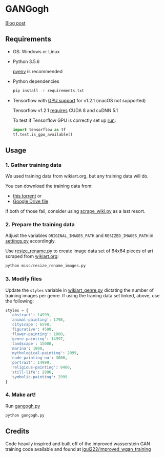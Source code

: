 # GANGogh

[Blog post](https://towardsdatascience.com/gangogh-creating-art-with-gans-8d087d8f74a1)

## Requirements

- OS: Windows or Linux

- Python 3.5.6

  [pyenv](https://github.com/pyenv/pyenv) is recommended

- Python dependencies

  ```sh
  pip install -r requirements.txt
  ```

- Tensorflow with [GPU support](https://www.tensorflow.org/install/gpu) for v1.2.1 (macOS not supported)

  Tensorflow v1.2.1 [requires](https://www.tensorflow.org/install/source#tested_build_configurations) CUDA 8 and cuDNN 5.1

  To test if Tensorflow GPU is correctly set up [run](https://www.tensorflow.org/api_docs/python/tf/test/is_gpu_available):

  ```python
  import tensorflow as tf
  tf.test.is_gpu_available()
  ```

## Usage

### 1. Gather training data

We used training data from wikiart.org, but any training data will do.

You can download the training data from:

- [this torrent](http://academictorrents.com/details/1d154cde2fab9ec8039becd03d9bb877614d351b) or
- [Google Drive file](https://drive.google.com/file/d/1yHqS2zXgCiI9LO4gN-X5W18QYXC5bbQS/view?usp=sharing)

If both of those fail, consider using [scrape_wiki.py](misc/scrape_wiki.py) as a last resort.

### 2. Prepare the training data

Adjust the variables `ORIGINAL_IMAGES_PATH` and `RESIZED_IMAGES_PATH` in [settings.py](settings.py) accordingly.

Use [resize_rename.py](misc/resize_rename_images.py) to create image data set of 64x64 pieces of art scraped from [wikiart.org](https://www.wikiart.org):

```python
python misc/resize_rename_images.py
```

### 3. Modify files

Update the `styles` variable in [wikiart_genre.py](tflib/wikiart_genre.py) dictating the number of training images per genre. If using the traning data set linked, above, use the following:

```python
styles = {
  'abstract': 14999,
  'animal-painting': 1798,
  'cityscape': 6598,
  'figurative': 4500,
  'flower-painting': 1800,
  'genre-painting': 14997,
  'landscape': 15000,
  'marina': 1800,
  'mythological-painting': 2099,
  'nude-painting-nu': 3000,
  'portrait': 14999,
  'religious-painting': 8400,
  'still-life': 2996,
  'symbolic-painting': 2999
}
```

<!-- markdownlint-disable no-trailing-punctuation -->

### 4. Make art!

<!-- markdownlint-enable no-trailing-punctuation -->

Run [gangogh.py](gangogh.py)

```python
python gangogh.py
```

## Credits

Code heavily inspired and built off of the improved wasserstein GAN training code available and found at [igul222/improved_wgan_training](https://github.com/igul222/improved_wgan_training)
